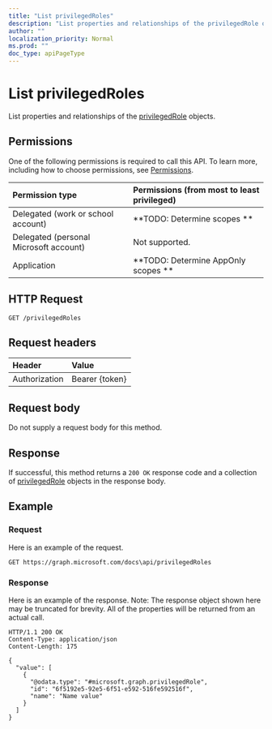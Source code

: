 ```yaml
---
title: "List privilegedRoles"
description: "List properties and relationships of the privilegedRole objects."
author: ""
localization_priority: Normal
ms.prod: ""
doc_type: apiPageType
---
```


# List privilegedRoles

List properties and relationships of the [privilegedRole](../resources/privilegedrole.md) objects.

## Permissions
One of the following permissions is required to call this API. To learn more, including how to choose permissions, see [Permissions](/concepts/permissions-reference.md).

|Permission type|Permissions (from most to least privileged)|
|:---|:---|
|Delegated (work or school account)|**TODO: Determine scopes **|
|Delegated (personal Microsoft account)|Not supported.|
|Application|**TODO: Determine AppOnly scopes **|

## HTTP Request
<!-- {
  "blockType": "ignored"
}
-->
``` http
GET /privilegedRoles
```

## Request headers
|Header|Value|
|:---|:---|
|Authorization|Bearer {token}|

## Request body
Do not supply a request body for this method.

## Response
If successful, this method returns a `200 OK` response code and a collection of [privilegedRole](../resources/privilegedrole.md) objects in the response body.

## Example

### Request
Here is an example of the request.
<!-- {
  "blockType": "request",
  "name": "get_privilegedrole"
}
-->
``` http
GET https://graph.microsoft.com/docs\api/privilegedRoles
```

### Response
Here is an example of the response. Note: The response object shown here may be truncated for brevity. All of the properties will be returned from an actual call.
<!-- {
  "blockType": "response",
  "truncated": true,
  "@odata.type": "collection(microsoft.graph.privilegedrole)"
}
-->
``` http
HTTP/1.1 200 OK
Content-Type: application/json
Content-Length: 175

{
  "value": [
    {
      "@odata.type": "#microsoft.graph.privilegedRole",
      "id": "6f5192e5-92e5-6f51-e592-516fe592516f",
      "name": "Name value"
    }
  ]
}
```

